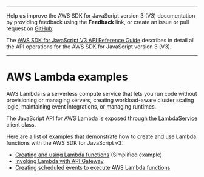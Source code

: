 --------

Help us improve the AWS SDK for JavaScript version 3 \(V3\) documentation by providing feedback using the **Feedback** link, or create an issue or pull request on [GitHub](https://github.com/awsdocs/aws-sdk-for-javascript-v3)\.

 The [AWS SDK for JavaScript V3 API Reference Guide](https://docs.aws.amazon.com/AWSJavaScriptSDK/v3/latest/index.html) describes in detail all the API operations for the AWS SDK for JavaScript version 3 \(V3\)\.

--------

# AWS Lambda examples<a name="lambda-examples"></a>

AWS Lambda is a serverless compute service that lets you run code without provisioning or managing servers, creating workload\-aware cluster scaling logic, maintaining event integrations, or managing runtimes\. 

The JavaScript API for AWS Lambda is exposed through the [LambdaService](https://docs.aws.amazon.com/AWSJavaScriptSDK/v3/latest/clients/client-lambda/) client class\.

Here are a list of examples that demonstrate how to create and use Lambda functions with the AWS SDK for JavaScript v3:
+ [Creating and using Lambda functions](lambda-create-table-example.md) \(Simplified example\)
+ [Invoking Lambda with API Gateway](api-gateway-invoking-lambda-example.md)
+ [Creating scheduled events to execute AWS Lambda functions](scheduled-events-invoking-lambda-example.md)